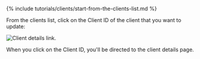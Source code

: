 {% include tutorials/clients/start-from-the-clients-list.md %}

From the clients list, click on the Client ID of the client that you want to update:

![Client details link.](images/client-details-link.png)

When you click on the Client ID, you'll be directed to the client details page.
